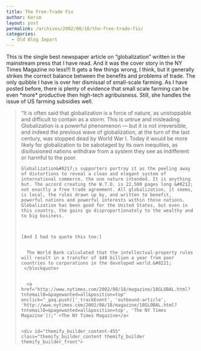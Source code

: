 ```yaml
---
title: The Free-Trade Fix
author: Kerim
layout: post
permalink: /archives/2002/08/18/the-free-trade-fix/
categories:
  - Old Blog Import
---
```

This is the single best newspaper article on &#8220;globalization&#8221; written in the mainstream press that I have read. And it was the cover story in the NY Times Magazine no less!!! It gets a few things wrong, I think, but it generally strikes the correct balance between the benefits and problems of trade. The only quibble I have is over her dismissal of small-scale farming. As I have posted before, there is plenty of evidence that small scale farming can be even \*more\* productive then high-tech agribuisness. Still, she handles the issue of US farming subsidies well.




>   &#8220;It is often said that globalization is a force of nature, as unstoppable and difficult to contain as a storm. This is untrue and misleading. Globalization is a powerful phenomenon &#8212; but it is not irreversible, and indeed the previous wave of globalization, at the turn of the last century, was stopped dead by World War I. Today it would be more likely for globalization to be sabotaged by its own inequities, as disillusioned nations withdraw from a system they see as indifferent or harmful to the poor. 
>   
>   
>     Globalization&#8217;s supporters portray it as the peeling away of distortions to reveal a clean and elegant system of international commerce, the one nature intended. It is anything but. The accord creating the W.T.O. is 22,500 pages long &#8212; not exactly a free trade agreement. All globalization, it seems, is local, the rules drawn up by, and written to benefit, powerful nations and powerful interests within those nations. Globalization has been good for the United States, but even in this country, the gains go disproportionately to the wealthy and to big business.
>   
>   
>   
>     [And I had to quote this too:] 
>     
>     
>       The World Bank calculated that the intellectual-property rules will result in a transfer of $40 billion a year from poor countries to corporations in the developed world.&#8221;
>      </blockquote> 
>     
>     
>       <a href="http://www.nytimes.com/2002/08/18/magazine/18GLOBAL.html?tntemail0=&pagewanted=all&position=top" onclick="_gaq.push(['_trackEvent', 'outbound-article', 'http://www.nytimes.com/2002/08/18/magazine/18GLOBAL.html?tntemail0=&pagewanted=all&position=top', 'The NY Times Magazine']);" >The NY Times Magazine</a>
>     
>     
>     <div id="themify_builder_content-455" class="themify_builder_content themify_builder themify_builder_front">
>
>     
>     
>    